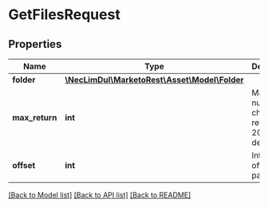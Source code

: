 # GetFilesRequest

## Properties
Name | Type | Description | Notes
------------ | ------------- | ------------- | -------------
**folder** | [**\NecLimDul\MarketoRest\Asset\Model\Folder**](Folder.md) |  | [optional] 
**max_return** | **int** | Maximum number of channels to return.  Max 200, default 20 | [optional] 
**offset** | **int** | Integer offset for paging | [optional] 

[[Back to Model list]](../README.md#documentation-for-models) [[Back to API list]](../README.md#documentation-for-api-endpoints) [[Back to README]](../README.md)


